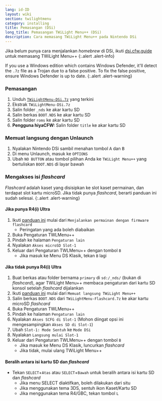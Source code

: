 ```yaml
---
lang: id-ID
layout: wiki
section: twilightmenu
category: installing
title: Pemasangan (DSi)
long_title: Pemasangan TWiLight Menu++ (DSi)
description: Cara memasang TWiLight Menu++ pada Nintendo DSi
---
```


Jika belum punya cara menjalankan *homebrew* di DSi, ikuti [dsi.cfw.guide](https://dsi.cfw.guide) untuk memasang TWiLight Menu++
{:.alert .alert-info}

If you use a Windows edition which contains Windows Defender, it'll detect the `.7z` file as a Trojan due to a false positive. To fix the false positive, ensure Windows Defender is up to date.
{:.alert .alert-warning}

### Pemasangan
1. Unduh [`TWiLightMenu-DSi.7z`](https://github.com/DS-Homebrew/TWiLightMenu/releases/latest/download/TWiLightMenu-DSi.7z) yang terkini
1. Ekstrak `TWiLightMenu-DSi.7z`
1. Salin folder `_nds` ke akar kartu SD
1. Salin berkas `BOOT.NDS` ke akar kartu SD
1. Salin folder `roms` ke akar kartu SD
1. **Pengguna hiyaCFW:** Salin folder `title` ke akar kartu SD

### Memuat langsung dengan Unlaunch
1. Nyalakan Nintendo DSi sambil menahan tombol <kbd class="face">A</kbd> dan <kbd class="face">B</kbd>
1. Di menu Unlaunch, masuk ke `OPTIONS`
1. Ubah `NO BUTTON` atau tombol pilihan Anda ke `TWiLight Menu++` yang bertuliskan `BOOT.NDS` di layar bawah

### Mengakses isi *flashcard*

*Flashcard* adalah kaset yang disisipkan ke slot kaset permainan, dan terdapat slot kartu microSD. Jika tidak punya *flashcard*, berarti panduan ini sudah selesai.
{:.alert .alert-warning}

#### Jika punya R4(i) Ultra

1. Ikuti [panduan ini](installing-flashcard) mulai dari `Menjalankan permainan dengan firmware flashcard`
     - Peringatan yang ada boleh diabaikan
1. Buka Pengaturan TWLMenu++
1. Pindah ke halaman `Pengaturan lain`
1. Nyalakan `Akses microSD Slot-1`
1. Keluar dari Pengaturan TWLMenu++ dengan tombol `B`
     - Jika masuk ke Menu DS Klasik, tekan `B` lagi

#### Jika tidak punya R4(i) Ultra

1. Buat berkas atau folder bernama `primary` di `sd:/_nds/` (bukan di *flashcard*), agar TWiLight Menu++ membaca pengaturan dari kartu SD konsol setelah *flashcard* dijalankan
1. Ikuti [panduan ini](installing-flashcard) mulai dari `Memuat langsung TWiLight Menu++`
1. Salin berkas `BOOT.NDS` dari `TWiLightMenu-Flashcard.7z` ke akar kartu microSD *flashcard*
1. Buka Pengaturan TWLMenu++
1. Pindah ke halaman `Pengaturan lain`
1. Nyalakan `Akses SCFG di Slot-1` (Mohon diingat opsi ini mengesampingkan `Akses SD di Slot-1`)
1. Ubah `Slot-1: Mode Sentuh` ke `Mode DSi`
1. Nyalakan `Langsung mulai Slot-1`
1. Keluar dari Pengaturan TWLMenu++ dengan tombol `B`
     - Jika masuk ke Menu DS Klasik, luncurkan *flashcard*
     - Jika tidak, mulai ulang TWiLight Menu++

#### Beralih antara isi kartu SD dan *flashcard*
- Tekan `SELECT`+`Atas` atau `SELECT`+`Bawah` untuk beralih antara isi kartu SD dan *flashcard*
     - Jika menu SELECT diaktifkan, boleh dilakukan dari situ
     - Jika menggunakan tema 3DS, sentuh ikon Kaset/Kartu SD
     - Jika menggunakan tema R4/GBC, tekan tombol `L`
